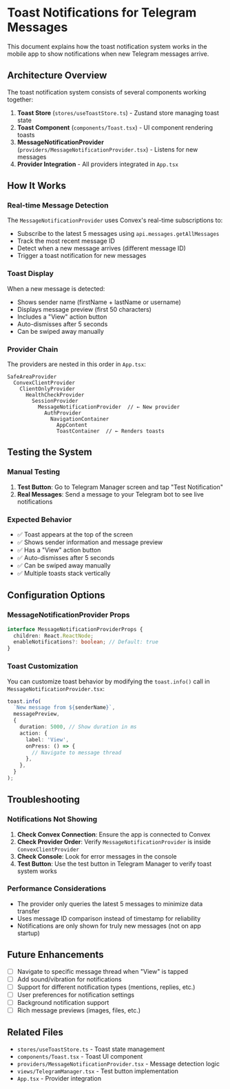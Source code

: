 # Toast Notifications for Telegram Messages

This document explains how the toast notification system works in the mobile app to show notifications when new Telegram messages arrive.

## Architecture Overview

The toast notification system consists of several components working together:

1. **Toast Store** (`stores/useToastStore.ts`) - Zustand store managing toast state
2. **Toast Component** (`components/Toast.tsx`) - UI component rendering toasts
3. **MessageNotificationProvider** (`providers/MessageNotificationProvider.tsx`) - Listens for new messages
4. **Provider Integration** - All providers integrated in `App.tsx`

## How It Works

### Real-time Message Detection

The `MessageNotificationProvider` uses Convex's real-time subscriptions to:
- Subscribe to the latest 5 messages using `api.messages.getAllMessages`
- Track the most recent message ID
- Detect when a new message arrives (different message ID)
- Trigger a toast notification for new messages

### Toast Display

When a new message is detected:
- Shows sender name (firstName + lastName or username)
- Displays message preview (first 50 characters)
- Includes a "View" action button
- Auto-dismisses after 5 seconds
- Can be swiped away manually

### Provider Chain

The providers are nested in this order in `App.tsx`:
```
SafeAreaProvider
  ConvexClientProvider
    ClientOnlyProvider
      HealthCheckProvider
        SessionProvider
          MessageNotificationProvider  // ← New provider
            AuthProvider
              NavigationContainer
                AppContent
                ToastContainer  // ← Renders toasts
```

## Testing the System

### Manual Testing

1. **Test Button**: Go to Telegram Manager screen and tap "Test Notification"
2. **Real Messages**: Send a message to your Telegram bot to see live notifications

### Expected Behavior

- ✅ Toast appears at the top of the screen
- ✅ Shows sender information and message preview
- ✅ Has a "View" action button
- ✅ Auto-dismisses after 5 seconds
- ✅ Can be swiped away manually
- ✅ Multiple toasts stack vertically

## Configuration Options

### MessageNotificationProvider Props

```typescript
interface MessageNotificationProviderProps {
  children: React.ReactNode;
  enableNotifications?: boolean; // Default: true
}
```

### Toast Customization

You can customize toast behavior by modifying the `toast.info()` call in `MessageNotificationProvider.tsx`:

```typescript
toast.info(
  `New message from ${senderName}`,
  messagePreview,
  {
    duration: 5000, // Show duration in ms
    action: {
      label: 'View',
      onPress: () => {
        // Navigate to message thread
      },
    },
  }
);
```

## Troubleshooting

### Notifications Not Showing

1. **Check Convex Connection**: Ensure the app is connected to Convex
2. **Check Provider Order**: Verify `MessageNotificationProvider` is inside `ConvexClientProvider`
3. **Check Console**: Look for error messages in the console
4. **Test Button**: Use the test button in Telegram Manager to verify toast system works

### Performance Considerations

- The provider only queries the latest 5 messages to minimize data transfer
- Uses message ID comparison instead of timestamp for reliability
- Notifications are only shown for truly new messages (not on app startup)

## Future Enhancements

- [ ] Navigate to specific message thread when "View" is tapped
- [ ] Add sound/vibration for notifications
- [ ] Support for different notification types (mentions, replies, etc.)
- [ ] User preferences for notification settings
- [ ] Background notification support
- [ ] Rich message previews (images, files, etc.)

## Related Files

- `stores/useToastStore.ts` - Toast state management
- `components/Toast.tsx` - Toast UI component
- `providers/MessageNotificationProvider.tsx` - Message detection logic
- `views/TelegramManager.tsx` - Test button implementation
- `App.tsx` - Provider integration